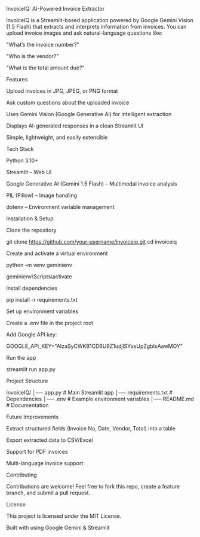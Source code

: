  InvoiceIQ: AI-Powered Invoice Extractor

InvoiceIQ is a Streamlit-based application powered by Google Gemini Vision (1.5 Flash) that extracts and interprets information from invoices.
You can upload invoice images and ask natural-language questions like:

"What’s the invoice number?"

"Who is the vendor?"

"What is the total amount due?"

 Features

Upload invoices in JPG, JPEG, or PNG format

Ask custom questions about the uploaded invoice

Uses Gemini Vision (Google Generative AI) for intelligent extraction

Displays AI-generated responses in a clean Streamlit UI

Simple, lightweight, and easily extensible

 Tech Stack

Python 3.10+

Streamlit – Web UI

Google Generative AI (Gemini 1.5 Flash) – Multimodal invoice analysis

PIL (Pillow) – Image handling

dotenv – Environment variable management

 Installation & Setup

Clone the repository

git clone https://github.com/your-username/invoiceiq.git
cd invoiceiq


Create and activate a virtual environment

python -m venv geminienv

geminienv\Scripts\activate      


Install dependencies

pip install -r requirements.txt


Set up environment variables

Create a .env file in the project root

Add  Google API key:

GOOGLE_API_KEY="AIzaSyCWKB1CD6U9Z1udjlSYxsUpZgbIsAawMOY"


Run the app

streamlit run app.py


 Project Structure

InvoiceIQ/
│── app.py              # Main Streamlit app
│── requirements.txt    # Dependencies
│── .env                # Example environment variables
│── README.md           # Documentation

Future Improvements

Extract structured fields (Invoice No, Date, Vendor, Total) into a table

Export extracted data to CSV/Excel

Support for PDF invoices

Multi-language invoice support

 Contributing

Contributions are welcome! Feel free to fork this repo, create a feature branch, and submit a pull request.

 License

This project is licensed under the MIT License.

 Built with  using Google Gemini & Streamlit
